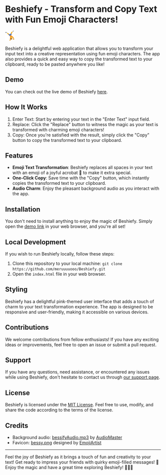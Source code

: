 
# Beshiefy - Transform and Copy Text with Fun Emoji Characters!

![Beshiefy Logo](bessy.png)

Beshiefy is a delightful web application that allows you to transform your input text into a creative representation using fun emoji characters. The app also provides a quick and easy way to copy the transformed text to your clipboard, ready to be pasted anywhere you like!

## Demo

You can check out the live demo of Beshiefy [here](https://meruuuuooo.github.io/Beshiefy/).

## How It Works

1. Enter Text: Start by entering your text in the "Enter Text" input field.
2. Replace: Click the "Replace" button to witness the magic as your text is transformed with charming emoji characters!
3. Copy: Once you're satisfied with the result, simply click the "Copy" button to copy the transformed text to your clipboard.

## Features

- **Emoji Text Transformation**: Beshiefy replaces all spaces in your text with an emoji of a joyful acrobat 🤸 to make it extra special.
- **One-Click Copy**: Save time with the "Copy" button, which instantly copies the transformed text to your clipboard.
- **Audio Charm**: Enjoy the pleasant background audio as you interact with the app.

## Installation

You don't need to install anything to enjoy the magic of Beshiefy. Simply open the [demo link](https://meruuuuooo.github.io/Beshiefy/) in your web browser, and you're all set!

## Local Development

If you wish to run Beshiefy locally, follow these steps:

1. Clone this repository to your local machine: `git clone https://github.com/meruuuuooo/Beshiefy.git`
2. Open the `index.html` file in your web browser.

## Styling

Beshiefy has a delightful pink-themed user interface that adds a touch of charm to your text transformation experience. The app is designed to be responsive and user-friendly, making it accessible on various devices.

## Contributions

We welcome contributions from fellow enthusiasts! If you have any exciting ideas or improvements, feel free to open an issue or submit a pull request.

## Support

If you have any questions, need assistance, or encountered any issues while using Beshiefy, don't hesitate to contact us through [our support page](https://your-support-url.com).

## License

Beshiefy is licensed under the [MIT License](LICENSE). Feel free to use, modify, and share the code according to the terms of the license.

## Credits

- Background audio: [bessifyAudio.mp3](bessifyAudio.mp3) by [AudioMaster](https://your-audiomaster-url.com)
- Favicon: [bessy.png](bessy.png) designed by [EmojiArtist](https://your-emojiartist-url.com)

---

Feel the joy of Beshiefy as it brings a touch of fun and creativity to your text! Get ready to impress your friends with quirky emoji-filled messages! 🎉 Enjoy the magic and have a great time exploring Beshiefy! 🤸‍♀️💕
